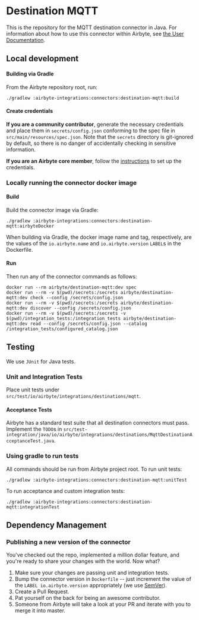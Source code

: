 # Destination MQTT

This is the repository for the MQTT destination connector in Java.
For information about how to use this connector within Airbyte, see [the User Documentation](https://docs.airbyte.com/integrations/destinations/mqtt).

## Local development

#### Building via Gradle
From the Airbyte repository root, run:
```
./gradlew :airbyte-integrations:connectors:destination-mqtt:build
```

#### Create credentials
**If you are a community contributor**, generate the necessary credentials and place them in `secrets/config.json` conforming to the spec file in `src/main/resources/spec.json`.
Note that the `secrets` directory is git-ignored by default, so there is no danger of accidentally checking in sensitive information.

**If you are an Airbyte core member**, follow the [instructions](https://docs.airbyte.com/connector-development#using-credentials-in-ci) to set up the credentials.

### Locally running the connector docker image

#### Build
Build the connector image via Gradle:
```
./gradlew :airbyte-integrations:connectors:destination-mqtt:airbyteDocker
```
When building via Gradle, the docker image name and tag, respectively, are the values of the `io.airbyte.name` and `io.airbyte.version` `LABEL`s in
the Dockerfile.

#### Run
Then run any of the connector commands as follows:
```
docker run --rm airbyte/destination-mqtt:dev spec
docker run --rm -v $(pwd)/secrets:/secrets airbyte/destination-mqtt:dev check --config /secrets/config.json
docker run --rm -v $(pwd)/secrets:/secrets airbyte/destination-mqtt:dev discover --config /secrets/config.json
docker run --rm -v $(pwd)/secrets:/secrets -v $(pwd)/integration_tests:/integration_tests airbyte/destination-mqtt:dev read --config /secrets/config.json --catalog /integration_tests/configured_catalog.json
```

## Testing
We use `JUnit` for Java tests.

### Unit and Integration Tests
Place unit tests under `src/test/io/airbyte/integrations/destinations/mqtt`.

#### Acceptance Tests
Airbyte has a standard test suite that all destination connectors must pass. Implement the `TODO`s in
`src/test-integration/java/io/airbyte/integrations/destinations/MqttDestinationAcceptanceTest.java`.

### Using gradle to run tests
All commands should be run from Airbyte project root.
To run unit tests:
```
./gradlew :airbyte-integrations:connectors:destination-mqtt:unitTest
```
To run acceptance and custom integration tests:
```
./gradlew :airbyte-integrations:connectors:destination-mqtt:integrationTest
```

## Dependency Management

### Publishing a new version of the connector
You've checked out the repo, implemented a million dollar feature, and you're ready to share your changes with the world. Now what?
1. Make sure your changes are passing unit and integration tests.
1. Bump the connector version in `Dockerfile` -- just increment the value of the `LABEL io.airbyte.version` appropriately (we use [SemVer](https://semver.org/)).
1. Create a Pull Request.
1. Pat yourself on the back for being an awesome contributor.
1. Someone from Airbyte will take a look at your PR and iterate with you to merge it into master.
